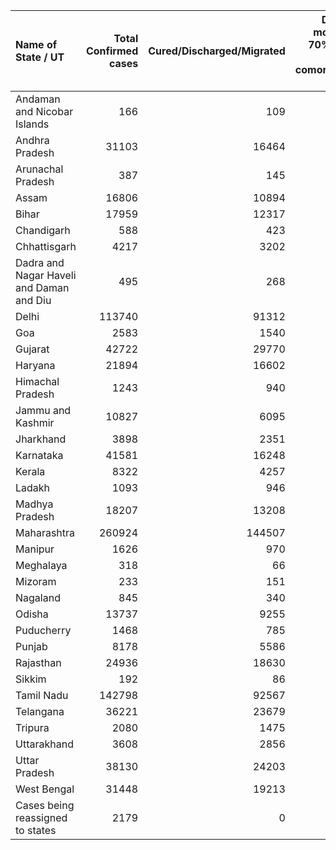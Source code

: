 | Name of State / UT                       |   Total Confirmed cases |   Cured/Discharged/Migrated |   Deaths ( more than 70% cases due to comorbidities ) |
|:-----------------------------------------|------------------------:|----------------------------:|------------------------------------------------------:|
| Andaman and Nicobar Islands              |                     166 |                         109 |                                                     0 |
| Andhra Pradesh                           |                   31103 |                       16464 |                                                   365 |
| Arunachal Pradesh                        |                     387 |                         145 |                                                     2 |
| Assam                                    |                   16806 |                       10894 |                                                    36 |
| Bihar                                    |                   17959 |                       12317 |                                                   160 |
| Chandigarh                               |                     588 |                         423 |                                                     8 |
| Chhattisgarh                             |                    4217 |                        3202 |                                                    19 |
| Dadra and Nagar Haveli and Daman and Diu |                     495 |                         268 |                                                     1 |
| Delhi                                    |                  113740 |                       91312 |                                                  3411 |
| Goa                                      |                    2583 |                        1540 |                                                    17 |
| Gujarat                                  |                   42722 |                       29770 |                                                  2055 |
| Haryana                                  |                   21894 |                       16602 |                                                   308 |
| Himachal Pradesh                         |                    1243 |                         940 |                                                    11 |
| Jammu and Kashmir                        |                   10827 |                        6095 |                                                   187 |
| Jharkhand                                |                    3898 |                        2351 |                                                    33 |
| Karnataka                                |                   41581 |                       16248 |                                                   757 |
| Kerala                                   |                    8322 |                        4257 |                                                    33 |
| Ladakh                                   |                    1093 |                         946 |                                                     1 |
| Madhya Pradesh                           |                   18207 |                       13208 |                                                   663 |
| Maharashtra                              |                  260924 |                      144507 |                                                 10482 |
| Manipur                                  |                    1626 |                         970 |                                                     0 |
| Meghalaya                                |                     318 |                          66 |                                                     2 |
| Mizoram                                  |                     233 |                         151 |                                                     0 |
| Nagaland                                 |                     845 |                         340 |                                                     0 |
| Odisha                                   |                   13737 |                        9255 |                                                    70 |
| Puducherry                               |                    1468 |                         785 |                                                    18 |
| Punjab                                   |                    8178 |                        5586 |                                                   204 |
| Rajasthan                                |                   24936 |                       18630 |                                                   525 |
| Sikkim                                   |                     192 |                          86 |                                                     0 |
| Tamil Nadu                               |                  142798 |                       92567 |                                                  2032 |
| Telangana                                |                   36221 |                       23679 |                                                   365 |
| Tripura                                  |                    2080 |                        1475 |                                                     2 |
| Uttarakhand                              |                    3608 |                        2856 |                                                    49 |
| Uttar Pradesh                            |                   38130 |                       24203 |                                                   955 |
| West Bengal                              |                   31448 |                       19213 |                                                   956 |
| Cases being reassigned to states         |                    2179 |                           0 |                                                     0 |
